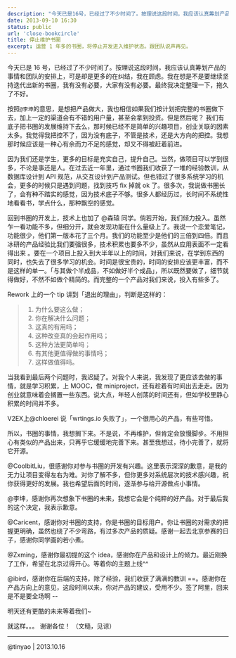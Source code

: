 ```yaml
---
description: "今天已是16号，已经过了不少时间了。按理说这段时间，我应该认真筹划产品的事情和团队的安排上，可是却是更多的在纠结，我在顾虑。我在想是不是要继续坚持迭代出新的书圈，我有没有必要，大家有没有必要。最终我决定整理一下，拖久了不好。"
date: 2013-09-10 16:30
status: public
url: 'close-bookcircle'
title: 停止维护书圈
excerpt: 运营 1 年多的书圈，将停止开发进入维护状态。跟团队说声再见。
---
```


今天已是 16 号，已经过了不少时间了。按理说这段时间，我应该认真筹划产品的事情和团队的安排上，可是却是更多的在纠结，我在顾虑。我在想是不是要继续坚持迭代出新的书圈，我有没有必要，大家有没有必要。最终我决定整理一下，拖久了不好。

按照`@李坤`的意思，是想把产品做大，我也相信如果我们按计划把完整的书圈做下去，加上一定的渠道会有不错的用户量，甚至会拿到投资。但是然后呢？ 我们有底子把书圈的发展维持下去么，那时候已经不是简单的兴趣项目，创业关联的因素太多。我觉得我把控不了，因为没有底子，不管是技术，还是大方向的把控。我想那时候应该是一种心有余而力不足的感觉，却又不得被赶着前进。

因为我们还是学生，更多的目标是充实自己，提升自己。当然，做项目可以学到很多，不论是事还是人。在过去近一年里，通过书圈我们收获了一堆的经验教训，从数据库设计到 API 规范，从交互设计到产品测试。但也错过了很多系统学习的机会，更多的时候只是遇到问题，找到技巧 fix 掉就 ok 了。很多次，我说做书圈长了，会有种不踏实的感觉，因为技术底子不够。很多人都经历过，长时间不系统性地看看书，学点什么，那种飘空的感觉。

回到书圈的开发上，技术上也加了 @森辕 同学。倘若开始，我们倾力投入。虽然乍一看功能不多，但细分开，就会发现功能在什么量级上了。我说一个恋爱笔记，功能很少，他们第一版本花了三个月。我们的功能至少是他们的三倍到四倍。而且冰研的产品经验比我们要强很多，技术积累也要多不少，虽然从应用表面不一定看得出来 。要在一个项目上投入到大半年以上的时间，对我们来说，在学到东西的同时，也失去了很多学习的机会。时间是很宝贵的，时间的安排应该更丰富，而不是这样的单一。「与其做个半成品，不如做好半个成品」，所以既然要做了，细节就得做好，不然不如做个精简的。而完整的一个产品对我们来说，投入有些多了。

Rework 上的一个 tip 讲到「退出的理由」，判断是这样的：

> 1. 为什么要这么做；
> 2. 你在解决什么问题；
> 3. 这真的有用吗； 
> 4. 这种改变真的会起作用吗； 
> 5. 这种方法更简单吗； 
> 6. 有其他更值得做的事情吗； 
> 7. 这样做值得吗。

当我看到最后两个问题时，我迟疑了。对我个人来说，我发现了更应该去做的事情，就是学习积累，上 MOOC，做 miniproject，还有趁着有时间出去走走。因为创业就意味着会搁置一些东西。说大点，年轻人创荡的时间还有，但如学校里静心积累的时间并不多。

V2EX上@chloerei 说「wrtings.io 失败了」，一个很用心的产品，有些可惜。

所以，书圈的事情，我想搁下来。不是说，不再维护，但肯定会放慢脚步。不用担心有类似的产品出来，只再乎它缓缓地完善下来。甚至我想过，待小完善了，就将它开源。

@CoolbitLiu，很感谢你对参与书圈的开发有兴趣。这里表示深深的歉意，是我的无力让项目变得左右为难。对你了解不多，但你更多对系统层次的技术感兴趣，祝你获得更好的发展。我也希望后面的时间，逐渐参与给开源做点小事情。

@李坤，感谢你再次想象下书圈的未来，我想它会是个纯粹的好产品。对于最后我的这个决定，我表示歉意。

@Caricent，感谢你对书圈的支持，你是书圈的目标用户。你让书圈的对需求的把握更明确，虽然也绕了不少弯路，有过多次产品的质疑。感谢一起去北京参赛的日子，感谢你同学画的若小素。

@Zxming，感谢你最初提的这个 idea，感谢你在产品和设计上的倾力。最近刚换了工作，希望在北京过得开心。等着你的主题上线^^

@ibird，感谢你在后端的支持，除了经验，我们收获了满满的教训 ==。感谢你在产品方向上的意见，这段时间以来，你对产品的建议，受用不少。签了阿里，回来是不是要全场啊 --

明天还有更酷的未来等着我们~ 

就这样。。。  谢谢各位！ （文糙，见谅） 

---

@tinyao  |  2013.10.16


